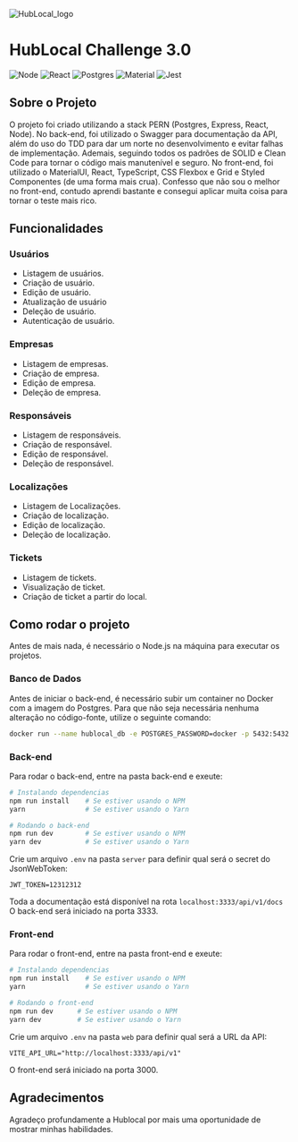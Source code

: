 ![HubLocal_logo](https://hublocal.com.br/wp-content/uploads/2021/03/Logo_Horizontal_Alta_Azul_2-1024x358.png)

# HubLocal Challenge 3.0

![Node](https://img.shields.io/badge/Node.js-43853D?style=for-the-badge&logo=node.js&logoColor=white) ![React](https://img.shields.io/badge/React-20232A?style=for-the-badge&logo=react&logoColor=61DAFB) ![Postgres](https://img.shields.io/badge/PostgreSQL-316192?style=for-the-badge&logo=postgresql&logoColor=white) ![Material](https://img.shields.io/badge/Material--UI-0081CB?style=for-the-badge&logo=material-ui&logoColor=white) ![Jest](https://img.shields.io/badge/Jest-323330?style=for-the-badge&logo=Jest&logoColor=white)

## Sobre o Projeto

O projeto foi criado utilizando a stack PERN (Postgres, Express, React, Node). No back-end, foi utilizado o Swagger para documentação da API, além do uso do TDD para dar um norte no desenvolvimento e evitar falhas de implementação. Ademais, seguindo todos os padrões de SOLID e Clean Code para tornar o código mais manutenível e seguro.
No front-end, foi utilizado o MaterialUI, React, TypeScript, CSS Flexbox e Grid e Styled Componentes (de uma forma mais crua). Confesso que não sou o melhor no front-end, contudo aprendi bastante e consegui aplicar muita coisa para tornar o teste mais rico.

## Funcionalidades

### Usuários

- Listagem de usuários.
- Criação de usuário.
- Edição de usuário.
- Atualização de usuário
- Deleção de usuário.
- Autenticação de usuário.

### Empresas

- Listagem de empresas.
- Criação de empresa.
- Edição de empresa.
- Deleção de empresa.

### Responsáveis

- Listagem de responsáveis.
- Criação de responsável.
- Edição de responsável.
- Deleção de responsável.

### Localizações

- Listagem de Localizações.
- Criação de localização.
- Edição de localização.
- Deleção de localização.

### Tickets

- Listagem de tickets.
- Visualização de ticket.
- Criação de ticket a partir do local.

## Como rodar o projeto

Antes de mais nada, é necessário o Node.js na máquina para executar os projetos.

### Banco de Dados

Antes de iniciar o back-end, é necessário subir um container no Docker com a imagem do Postgres. Para que não seja necessária nenhuma alteração no código-fonte, utilize o seguinte comando:

```bash
docker run --name hublocal_db -e POSTGRES_PASSWORD=docker -p 5432:5432 -d postgres
```

### Back-end

Para rodar o back-end, entre na pasta back-end e exeute:

```bash
# Instalando dependencias
npm run install    # Se estiver usando o NPM
yarn               # Se estiver usando o Yarn

# Rodando o back-end
npm run dev        # Se estiver usando o NPM
yarn dev           # Se estiver usando o Yarn
```

Crie um arquivo `.env` na pasta `server` para definir qual será o secret do JsonWebToken:

```
JWT_TOKEN=12312312
```

Toda a documentação está disponível na rota `localhost:3333/api/v1/docs`
O back-end será iniciado na porta 3333.

### Front-end

Para rodar o front-end, entre na pasta front-end e exeute:

```bash
# Instalando dependencias
npm run install    # Se estiver usando o NPM
yarn               # Se estiver usando o Yarn

# Rodando o front-end
npm run dev      # Se estiver usando o NPM
yarn dev         # Se estiver usando o Yarn
```

Crie um arquivo `.env` na pasta `web` para definir qual será a URL da API:

```
VITE_API_URL="http://localhost:3333/api/v1"
```

O front-end será iniciado na porta 3000.

## Agradecimentos

Agradeço profundamente a Hublocal por mais uma oportunidade de mostrar minhas habilidades.

